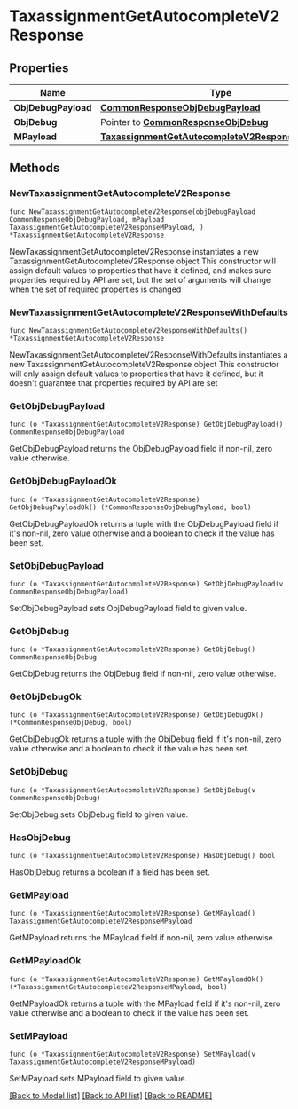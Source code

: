 # TaxassignmentGetAutocompleteV2Response

## Properties

Name | Type | Description | Notes
------------ | ------------- | ------------- | -------------
**ObjDebugPayload** | [**CommonResponseObjDebugPayload**](CommonResponseObjDebugPayload.md) |  | 
**ObjDebug** | Pointer to [**CommonResponseObjDebug**](CommonResponseObjDebug.md) |  | [optional] 
**MPayload** | [**TaxassignmentGetAutocompleteV2ResponseMPayload**](TaxassignmentGetAutocompleteV2ResponseMPayload.md) |  | 

## Methods

### NewTaxassignmentGetAutocompleteV2Response

`func NewTaxassignmentGetAutocompleteV2Response(objDebugPayload CommonResponseObjDebugPayload, mPayload TaxassignmentGetAutocompleteV2ResponseMPayload, ) *TaxassignmentGetAutocompleteV2Response`

NewTaxassignmentGetAutocompleteV2Response instantiates a new TaxassignmentGetAutocompleteV2Response object
This constructor will assign default values to properties that have it defined,
and makes sure properties required by API are set, but the set of arguments
will change when the set of required properties is changed

### NewTaxassignmentGetAutocompleteV2ResponseWithDefaults

`func NewTaxassignmentGetAutocompleteV2ResponseWithDefaults() *TaxassignmentGetAutocompleteV2Response`

NewTaxassignmentGetAutocompleteV2ResponseWithDefaults instantiates a new TaxassignmentGetAutocompleteV2Response object
This constructor will only assign default values to properties that have it defined,
but it doesn't guarantee that properties required by API are set

### GetObjDebugPayload

`func (o *TaxassignmentGetAutocompleteV2Response) GetObjDebugPayload() CommonResponseObjDebugPayload`

GetObjDebugPayload returns the ObjDebugPayload field if non-nil, zero value otherwise.

### GetObjDebugPayloadOk

`func (o *TaxassignmentGetAutocompleteV2Response) GetObjDebugPayloadOk() (*CommonResponseObjDebugPayload, bool)`

GetObjDebugPayloadOk returns a tuple with the ObjDebugPayload field if it's non-nil, zero value otherwise
and a boolean to check if the value has been set.

### SetObjDebugPayload

`func (o *TaxassignmentGetAutocompleteV2Response) SetObjDebugPayload(v CommonResponseObjDebugPayload)`

SetObjDebugPayload sets ObjDebugPayload field to given value.


### GetObjDebug

`func (o *TaxassignmentGetAutocompleteV2Response) GetObjDebug() CommonResponseObjDebug`

GetObjDebug returns the ObjDebug field if non-nil, zero value otherwise.

### GetObjDebugOk

`func (o *TaxassignmentGetAutocompleteV2Response) GetObjDebugOk() (*CommonResponseObjDebug, bool)`

GetObjDebugOk returns a tuple with the ObjDebug field if it's non-nil, zero value otherwise
and a boolean to check if the value has been set.

### SetObjDebug

`func (o *TaxassignmentGetAutocompleteV2Response) SetObjDebug(v CommonResponseObjDebug)`

SetObjDebug sets ObjDebug field to given value.

### HasObjDebug

`func (o *TaxassignmentGetAutocompleteV2Response) HasObjDebug() bool`

HasObjDebug returns a boolean if a field has been set.

### GetMPayload

`func (o *TaxassignmentGetAutocompleteV2Response) GetMPayload() TaxassignmentGetAutocompleteV2ResponseMPayload`

GetMPayload returns the MPayload field if non-nil, zero value otherwise.

### GetMPayloadOk

`func (o *TaxassignmentGetAutocompleteV2Response) GetMPayloadOk() (*TaxassignmentGetAutocompleteV2ResponseMPayload, bool)`

GetMPayloadOk returns a tuple with the MPayload field if it's non-nil, zero value otherwise
and a boolean to check if the value has been set.

### SetMPayload

`func (o *TaxassignmentGetAutocompleteV2Response) SetMPayload(v TaxassignmentGetAutocompleteV2ResponseMPayload)`

SetMPayload sets MPayload field to given value.



[[Back to Model list]](../README.md#documentation-for-models) [[Back to API list]](../README.md#documentation-for-api-endpoints) [[Back to README]](../README.md)


